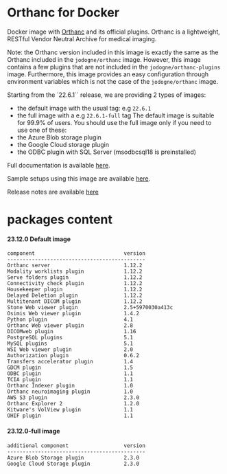 # Orthanc for Docker
Docker image with [Orthanc](https://www.orthanc-server.com/) and its official plugins. Orthanc is a lightweight, RESTful Vendor Neutral Archive for medical imaging.

Note: the Orthanc version included in this image is exactly the same as the Orthanc included in the `jodogne/orthanc` image.  However,
this image contains a few plugins that are not included in the `jodogne/orthanc-plugins` image.  Furthermore,
this image provides an easy configuration through environment variables which is not the case of the `jodogne/orthanc` image.

Starting from the `22.6.1`` release, we are providing 2 types of images:
  - the default image with the usual tag: e.g `22.6.1`
  - the full image with a e.g `22.6.1-full` tag
The default image is suitable for 99.9% of users.
You should use the full image only if you need to use one of these:
  - the Azure Blob storage plugin
  - the Google Cloud storage plugin
  - the ODBC plugin with SQL Server (msodbcsql18 is preinstalled)

Full documentation is available [here](https://book.orthanc-server.com/users/docker-osimis.html).

Sample setups using this image are available [here](https://bitbucket.org/osimis/orthanc-setup-samples/).

Release notes are available [here](https://github.com/orthanc-server/orthanc-builder/blob/master/release-notes-docker-images.txt)


# packages content

#### 23.12.0 Default image
```
component                             version
---------------------------------------------
Orthanc server                        1.12.2
Modality worklists plugin             1.12.2
Serve folders plugin                  1.12.2
Connectivity check plugin             1.12.2
Housekeeper plugin                    1.12.2
Delayed Deletion plugin               1.12.2
Multitenant DICOM plugin              1.12.2
Stone Web viewer plugin               2.5+5970030a413c
Osimis Web viewer plugin              1.4.2
Python plugin                         4.1
Orthanc Web viewer plugin             2.8
DICOMweb plugin                       1.16
PostgreSQL plugins                    5.1
MySQL plugins                         5.1
WSI Web viewer plugin                 2.0
Authorization plugin                  0.6.2
Transfers accelerator plugin          1.4
GDCM plugin                           1.5
ODBC plugin                           1.1
TCIA plugin                           1.1
Orthanc Indexer plugin                1.0
Orthanc neuroimaging plugin           1.0
AWS S3 plugin                         2.3.0
Orthanc Explorer 2                    1.2.0
Kitware's VolView plugin              1.1
OHIF plugin                           1.1
```

#### 23.12.0-full image 
```
additional component                  version
---------------------------------------------
Azure Blob Storage plugin             2.3.0
Google Cloud Storage plugin           2.3.0
````
